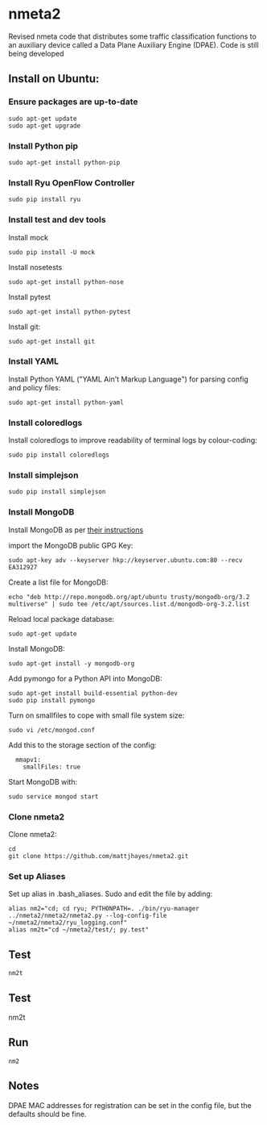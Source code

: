 # nmeta2
Revised nmeta code that distributes some traffic classification functions to an auxiliary device called a Data Plane Auxiliary Engine (DPAE). Code is still being developed

## Install on Ubuntu:

### Ensure packages are up-to-date
```
sudo apt-get update
sudo apt-get upgrade
```

### Install Python pip
```
sudo apt-get install python-pip
```

### Install Ryu OpenFlow Controller
```
sudo pip install ryu
```

### Install test and dev tools
Install mock
```
sudo pip install -U mock
```

Install nosetests
```
sudo apt-get install python-nose
```

Install pytest
```
sudo apt-get install python-pytest
```

Install git:
```
sudo apt-get install git
```

### Install YAML
Install Python YAML ("YAML Ain't Markup Language") for parsing config and policy files:
```
sudo apt-get install python-yaml
```

### Install coloredlogs
Install coloredlogs to improve readability of terminal logs by colour-coding:
```
sudo pip install coloredlogs
```

### Install simplejson
```
sudo pip install simplejson
```

### Install MongoDB
Install MongoDB as per [their instructions](https://docs.mongodb.org/manual/tutorial/install-mongodb-on-ubuntu/)

import the MongoDB public GPG Key:
```
sudo apt-key adv --keyserver hkp://keyserver.ubuntu.com:80 --recv EA312927
```

Create a list file for MongoDB:
```
echo "deb http://repo.mongodb.org/apt/ubuntu trusty/mongodb-org/3.2 multiverse" | sudo tee /etc/apt/sources.list.d/mongodb-org-3.2.list
```

Reload local package database:
```
sudo apt-get update
```

Install MongoDB:
```
sudo apt-get install -y mongodb-org
```

Add pymongo for a Python API into MongoDB:
```
sudo apt-get install build-essential python-dev
sudo pip install pymongo
```

Turn on smallfiles to cope with small file system size:
```
sudo vi /etc/mongod.conf
```

Add this to the storage section of the config:
```
  mmapv1:
    smallFiles: true
```

Start MongoDB with:
```
sudo service mongod start
```


### Clone nmeta2
Clone nmeta2:
```
cd
git clone https://github.com/mattjhayes/nmeta2.git
```

### Set up Aliases
Set up alias in .bash_aliases. Sudo and edit the file by adding:
```
alias nm2="cd; cd ryu; PYTHONPATH=. ./bin/ryu-manager ../nmeta2/nmeta2/nmeta2.py --log-config-file ~/nmeta2/nmeta2/ryu_logging.conf"
alias nm2t="cd ~/nmeta2/test/; py.test"
```

## Test
```
nm2t
```

## Test
nm2t

## Run
```
nm2
```

## Notes
DPAE MAC addresses for registration can be set in the config file, but the defaults should be fine.
